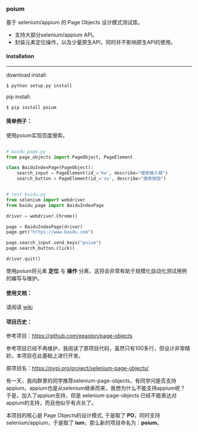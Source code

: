 ### poium

基于 selenium/appium 的 Page Objects 设计模式测试库。

* 支持大部分selenium/appium API。
* 封装元素定位操作，以及少量原生API，同时并不影响原生API的使用。

#### Installation
------------

download install:

```shell
$ python setup.py install
```

pip install:
```
$ pip install poium
```

#### 简单例子：


使用poium实现百度搜索。

```python

# baidu_page.py
from page_objects import PageObject, PageElement

class BaiduIndexPage(PageObject):
    search_input = PageElement(id_='kw', describe="搜索输入框")
    search_button = PageElement(id_='su', describe="搜索按钮")


# test_baidu.py
from selenium import webdriver
from baidu_page import BaiduIndexPage

driver = webdriver.Chrome()

page = BaiduIndexPage(driver)
page.get("https://www.baidu.com")

page.search_input.send_keys("poium")
page.search_button.click()

driver.quit()
```
使用poium将元素 __定位__ 与 __操作__ 分离，这将会非常有助于规模化自动化测试用例的编写与维护。

#### 使用文档：

请阅读 [wiki](https://github.com/defnngj/poium/wiki)

#### 项目历史：

参考项目：https://github.com/eeaston/page-objects

参考项目已经不再维护，我阅读了原项目代码，虽然只有100多行，但设计非常精妙。本项目在此基础上进行开发。

原项目名：https://pypi.org/project/selenium-page-objects/

有一天，我向群里的同学推荐selenium-page-objects，有同学问是否支持appium，appium也是从selenium继承而来，我想为什么不能支持appium呢？
于是，加入了appium支持，但是 selenium-page-objects 已经不能表达对appium的支持，而且他似乎有点长了。

本项目的核心是 Page Objects的设计模式, 于是取了 __PO__，同时支持selenium/appium，于是取了 __ium__，那么新的项目命名为：__poium__。
